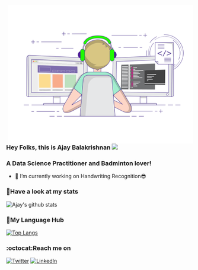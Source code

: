 <img align="right" alt="GIF" src="https://raw.githubusercontent.com/devSouvik/devSouvik/master/gif3.gif" width="500"/>

### Hey Folks, this is Ajay Balakrishnan <img src="https://github.com/souvikguria98/souvikguria98/blob/master/Hi.gif" width="25"></h2>
### A Data Science Practitioner and Badminton lover!


<!--
**ajaybalakrishnan/ajaybalakrishnan** is a ✨ _special_ ✨ repository because its `README.md` (this file) appears on your GitHub profile. 

Here are some ideas to get you started: 
-->

- 🔭 I’m currently working on Handwriting Recognition:sunglasses:
<!--
- 🌱 I’m currently learning 
- 👯 I’m looking to collaborate on ...
- 🤔 I’m looking for help with ...
- 💬 Ask me about ...
- 📫 How to reach me: ...
- 😄 Pronouns: ...
- ⚡ Fun fact: ...
-->

### :rocket:Have a look at my stats
![Ajay's github stats](https://github-readme-stats.vercel.app/api?username=ajaybalakrishnan&show_icons=true&theme=merko)

### :dart:My Language Hub
[![Top Langs](https://github-readme-stats.vercel.app/api/top-langs/?username=ajaybalakrishnan&layout=compact&theme=merko)](https://github.com/anuraghazra/github-readme-stats)

### :octocat:Reach me on 
[![Twitter][1.2]][1] [![LinkedIn][2.2]][2]

<!-- Icons -->

[1.2]: http://i.imgur.com/wWzX9uB.png (twitter icon without padding)
[2.2]: https://raw.githubusercontent.com/MartinHeinz/MartinHeinz/master/linkedin-3-16.png (LinkedIn icon without padding)

<!-- Links to your social media accounts -->

[1]: https://twitter.com/ajaybalakrishn
[2]: https://www.linkedin.com/in/ajaybalakrishnann

